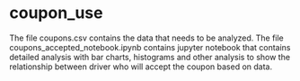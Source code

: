 # coupon_use
The file coupons.csv contains the data that needs to be analyzed.
The file coupons_accepted_notebook.ipynb contains jupyter notebook that contains detailed analysis with bar charts, histograms 
and other analysis to show the relationship between driver who will accept the coupon based on data.
